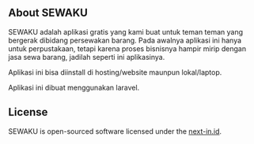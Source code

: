 ## About SEWAKU

SEWAKU adalah aplikasi gratis yang kami buat untuk teman teman yang bergerak dibidang persewakan barang. Pada awalnya aplikasi ini hanya untuk perpustakaan, tetapi karena proses bisnisnya hampir mirip dengan jasa sewa barang, jadilah seperti ini aplikasinya.

Aplikasi ini bisa diinstall di hosting/website maunpun lokal/laptop. 

Aplikasi ini dibuat menggunakan laravel.

## License

SEWAKU is open-sourced software licensed under the [next-in.id](https://next-in.id).

